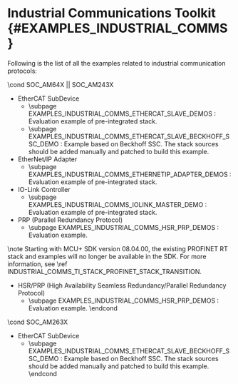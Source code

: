 #  Industrial Communications Toolkit {#EXAMPLES_INDUSTRIAL_COMMS}

Following is the list of all the examples related to industrial communication protocols:

\cond SOC_AM64X || SOC_AM243X
- EtherCAT SubDevice
    - \subpage EXAMPLES_INDUSTRIAL_COMMS_ETHERCAT_SLAVE_DEMOS : Evaluation example of pre-integrated stack.
    - \subpage EXAMPLES_INDUSTRIAL_COMMS_ETHERCAT_SLAVE_BECKHOFF_SSC_DEMO : Example based on Beckhoff SSC. The stack sources should be added manually and patched to build this example.
- EtherNet/IP Adapter
    - \subpage EXAMPLES_INDUSTRIAL_COMMS_ETHERNETIP_ADAPTER_DEMOS : Evaluation example of pre-integrated stack.
- IO-Link Controller
    - \subpage EXAMPLES_INDUSTRIAL_COMMS_IOLINK_MASTER_DEMO : Evaluation example of pre-integrated stack.
- PRP (Parallel Redundancy Protocol)
    - \subpage EXAMPLES_INDUSTRIAL_COMMS_HSR_PRP_DEMOS : Evaluation example.

\note
  Starting with MCU+ SDK version 08.04.00, the existing PROFINET RT stack and examples will no longer be available in the SDK. For more information, see \ref INDUSTRIAL_COMMS_TI_STACK_PROFINET_STACK_TRANSITION.

- HSR/PRP (High Availability Seamless Redundancy/Parallel Redundancy Protocol)
    - \subpage EXAMPLES_INDUSTRIAL_COMMS_HSR_PRP_DEMOS : Evaluation example.
\endcond

\cond SOC_AM263X
- EtherCAT SubDevice
    - \subpage EXAMPLES_INDUSTRIAL_COMMS_ETHERCAT_SLAVE_BECKHOFF_SSC_DEMO : Example based on Beckhoff SSC. The stack sources should be added manually and patched to build this example.
\endcond